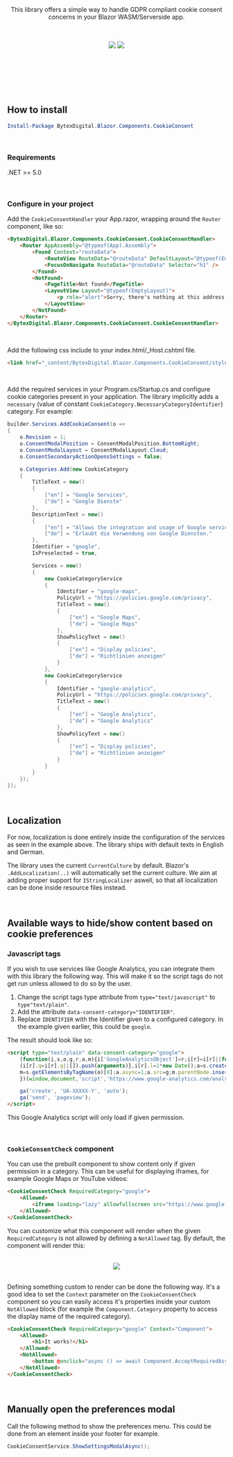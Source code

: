 <div align="center">
    This library offers a simple way to handle GDPR compliant cookie consent concerns in your Blazor WASM/Serverside app.
</div>

<div align="center" style="padding-top: 3rem; padding-bottom: 5rem;">
<img src=".github/resources/1.png">
<img src=".github/resources/2.png">
</div>

<br />

## How to install
```ps1
Install-Package BytexDigital.Blazor.Components.CookieConsent
```

<br />

### Requirements
.NET >= 5.0

<br />

### Configure in your project
Add the `CookieConsentHandler` your App.razor, wrapping around the `Router` component, like so:

```html
<BytexDigital.Blazor.Components.CookieConsent.CookieConsentHandler>
    <Router AppAssembly="@typeof(App).Assembly">
        <Found Context="routeData">
            <RouteView RouteData="@routeData" DefaultLayout="@typeof(EmptyLayout)" />
            <FocusOnNavigate RouteData="@routeData" Selector="h1" />
        </Found>
        <NotFound>
            <PageTitle>Not found</PageTitle>
            <LayoutView Layout="@typeof(EmptyLayout)">
                <p role="alert">Sorry, there's nothing at this address.</p>
            </LayoutView>
        </NotFound>
    </Router> 
</BytexDigital.Blazor.Components.CookieConsent.CookieConsentHandler>
```

<br />

Add the following css include to your index.html/_Host.cshtml file.
```html
<link href="_content/BytexDigital.Blazor.Components.CookieConsent/styles.min.css" rel="stylesheet"  />
```

<br />

Add the required services in your Program.cs/Startup.cs and configure cookie categories present in your application. The library implicitly adds a `necessary` (value of constant `CookieCategory.NecessaryCategoryIdentifier`) category. For example:

```cs
builder.Services.AddCookieConsent(o =>
{
    o.Revision = 1;
    o.ConsentModalPosition = ConsentModalPosition.BottomRight;
    o.ConsentModalLayout = ConsentModalLayout.Cloud;
    o.ConsentSecondaryActionOpensSettings = false;

    o.Categories.Add(new CookieCategory
    {
        TitleText = new()
        {
            ["en"] = "Google Services",
            ["de"] = "Google Dienste"
        },
        DescriptionText = new()
        {
            ["en"] = "Allows the integration and usage of Google services.",
            ["de"] = "Erlaubt die Verwendung von Google Diensten."
        },
        Identifier = "google",
        IsPreselected = true,

        Services = new()
        {
            new CookieCategoryService
            {
                Identifier = "google-maps",
                PolicyUrl = "https://policies.google.com/privacy",
                TitleText = new()
                {
                    ["en"] = "Google Maps",
                    ["de"] = "Google Maps"
                },
                ShowPolicyText = new()
                {
                    ["en"] = "Display policies",
                    ["de"] = "Richtlinien anzeigen"
                }
            },
            new CookieCategoryService
            {
                Identifier = "google-analytics",
                PolicyUrl = "https://policies.google.com/privacy",
                TitleText = new()
                {
                    ["en"] = "Google Analytics",
                    ["de"] = "Google Analytics"
                },
                ShowPolicyText = new()
                {
                    ["en"] = "Display policies",
                    ["de"] = "Richtlinien anzeigen"
                }
            }
        }
    });
});
```

<br />

## Localization
For now, localization is done entirely inside the configuration of the services as seen in the example above. The library ships with default texts in English and German.

The library uses the current `CurrentCulture` by default. Blazor's `.AddLocalization(..)` will automatically set the current culture. We aim at adding proper support for `IStringLocalizer` aswell, so that all localization can be done inside resource files instead.

<br />

## Available ways to hide/show content based on cookie preferences

### Javascript tags
If you wish to use services like Google Analytics, you can integrate them with this library the following way. This will make it so the script tags do not get run unless allowed to do so by the user.
1. Change the script tags type attribute from `type="text/javascript"` to `type"text/plain"`.
2. Add the attribute `data-consent-category="IDENTIFIER"`.
3. Replace `IDENTIFIER` with the Identifier given to a configured category. In the example given earlier, this could be `google`.

The result should look like so:
```html
<script type="text/plain" data-consent-category="google">
    (function(i,s,o,g,r,a,m){i['GoogleAnalyticsObject']=r;i[r]=i[r]||function(){
    (i[r].q=i[r].q||[]).push(arguments)},i[r].l=1*new Date();a=s.createElement(o),
    m=s.getElementsByTagName(o)[0];a.async=1;a.src=g;m.parentNode.insertBefore(a,m)
    })(window,document,'script','https://www.google-analytics.com/analytics.js','ga');

    ga('create', 'UA-XXXXX-Y', 'auto');
    ga('send', 'pageview');
</script>
```

This Google Analytics script will only load if given permission.

<br />

### `CookieConsentCheck` component
You can use the prebuilt component to show content only if given permission in a category. This can be useful for displaying iframes, for example Google Maps or YouTube videos:

```html
<CookieConsentCheck RequiredCategory="google">
    <Allowed>
        <iframe loading="lazy" allowfullscreen src="https://www.google.com/maps/embed/v1/place?q=place_id:ChIJAVkDPzdOqEcRcDteW0YgIQQ&key=..."></iframe>
    </Allowed>
</CookieConsentCheck>
```

You can customize what this component will render when the given `RequiredCategory` is not allowed by defining a `NotAllowed` tag. By default, the component will render this:

<br />

<div align="center">
<img src=".github/resources/3.png">
</div>

<br />

Defining something custom to render can be done the following way. It's a good idea to set the `Context` parameter on the `CookieConsentCheck` component so you can easily access it's properties inside your custom `NotAllowed` block (for example the `Component.Category` property to access the display name of the required category).

```html
<CookieConsentCheck RequiredCategory="google" Context="Component">
    <Allowed>
        <h1>It works!</h1>
    </Allowed>
    <NotAllowed>
        <button @onclick="async () => await Component.AcceptRequiredAsync()">Show it!</button>
    </NotAllowed>
</CookieConsentCheck>
```

<br/>

## Manually open the preferences modal

Call the following method to show the preferences menu. This could be done from an element inside your footer for example.

```csharp
CookieConsentService.ShowSettingsModalAsync();
```
